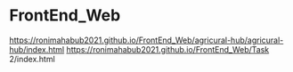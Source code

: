 # FrontEnd_Web
https://ronimahabub2021.github.io/FrontEnd_Web/agricural-hub/agricural-hub/index.html
https://ronimahabub2021.github.io/FrontEnd_Web/Task 2/index.html

